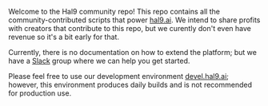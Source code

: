 Welcome to the Hal9 community repo! This repo contains all the community-contributed scripts that power [hal9.ai](https://hal9.ai). We intend to share profits with creators that contribute to this repo, but we curently don't even have revenue so it's a bit early for that.

Currently, there is no documentation on how to extend the platform; but we have a [Slack](https://join.slack.com/t/hal9workspace/shared_invite/zt-sbfsji1z-9hzkyddnTXtjHl5biG32NA) group where we can help you get started.

Please feel free to use our development environment [devel.hal9.ai](https://devel.hal9.ai); however, this environment produces daily builds and is not recommended for production use.

